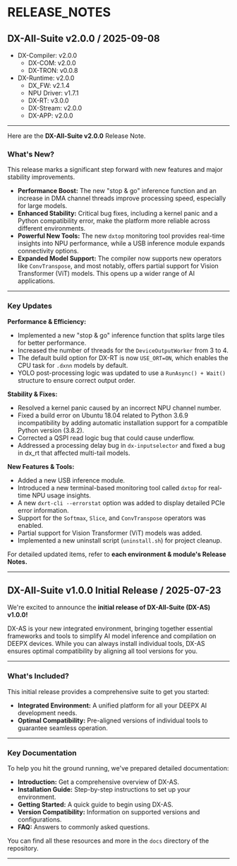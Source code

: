 # RELEASE_NOTES

##  DX-All-Suite v2.0.0 / 2025-09-08

- DX-Compiler: v2.0.0
    - DX-COM: v2.0.0
    - DX-TRON: v0.0.8
- DX-Runtime: v2.0.0
    - DX_FW: v2.1.4
    - NPU Driver: v1.7.1
    - DX-RT: v3.0.0
    - DX-Stream: v2.0.0
    - DX-APP: v2.0.0

---

Here are the **DX-All-Suite v2.0.0** Release Note.

### What's New?
This release marks a significant step forward with new features and major stability improvements.

- **Performance Boost:** The new "stop & go" inference function and an increase in DMA channel threads improve processing speed, especially for large models.
- **Enhanced Stability:** Critical bug fixes, including a kernel panic and a Python compatibility error, make the platform more reliable across different environments.
- **Powerful New Tools:** The new `dxtop` monitoring tool provides real-time insights into NPU performance, while a USB inference module expands connectivity options.
- **Expanded Model Support:** The compiler now supports new operators like `ConvTranspose`, and most notably, offers partial support for Vision Transformer (ViT) models. This opens up a wider range of AI applications.

---

### Key Updates

**Performance & Efficiency:**  
- Implemented a new "stop & go" inference function that splits large tiles for better performance.
- Increased the number of threads for the `DeviceOutputWorker` from 3 to 4.
- The default build option for DX-RT is now `USE_ORT=ON`, which enables the CPU task for `.dxnn` models by default.
- YOLO post-processing logic was updated to use a `RunAsync() + Wait()` structure to ensure correct output order.

**Stability & Fixes:**  
- Resolved a kernel panic caused by an incorrect NPU channel number.
- Fixed a build error on Ubuntu 18.04 related to Python 3.6.9 incompatibility by adding automatic installation support for a compatible Python version (3.8.2).
- Corrected a QSPI read logic bug that could cause underflow.
- Addressed a processing delay bug in `dx-inputselector` and fixed a bug in dx_rt that affected multi-tail models.

**New Features & Tools:**  
- Added a new USB inference module.
- Introduced a new terminal-based monitoring tool called `dxtop` for real-time NPU usage insights.
- A new `dxrt-cli --errorstat` option was added to display detailed PCIe error information.
- Support for the `Softmax`, `Slice`, and `ConvTranspose` operators was enabled.
- Partial support for Vision Transformer (ViT) models was added.
- Implemented a new uninstall script (`uninstall.sh`) for project cleanup.

For detailed updated items, refer to **each environment & module's Release Notes.**

---

## DX-All-Suite v1.0.0 Initial Release / 2025-07-23

We're excited to announce the **initial release of DX-All-Suite (DX-AS) v1.0.0!**

DX-AS is your new integrated environment, bringing together essential frameworks and tools to simplify AI model inference and compilation on DEEPX devices. While you can always install individual tools, DX-AS ensures optimal compatibility by aligning all tool versions for you.

---

### What's Included?

This initial release provides a comprehensive suite to get you started:

* **Integrated Environment:** A unified platform for all your DEEPX AI development needs.
* **Optimal Compatibility:** Pre-aligned versions of individual tools to guarantee seamless operation.

---

### Key Documentation

To help you hit the ground running, we've prepared detailed documentation:

* **Introduction:** Get a comprehensive overview of DX-AS.
* **Installation Guide:** Step-by-step instructions to set up your environment.
* **Getting Started:** A quick guide to begin using DX-AS.
* **Version Compatibility:** Information on supported versions and configurations.
* **FAQ:** Answers to commonly asked questions.

You can find all these resources and more in the `docs` directory of the repository.

---
